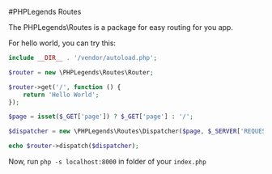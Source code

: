 #PHPLegends Routes

The PHPLegends\Routes is a package for easy routing for you app.

For hello world, you can try this:

```php
include __DIR__ . '/vendor/autoload.php';

$router = new \PHPLegends\Routes\Router;

$router->get('/', function () {
    return 'Hello World';
});

$page = isset($_GET['page']) ? $_GET['page'] : '/';

$dispatcher = new \PHPLegends\Routes\Dispatcher($page, $_SERVER['REQUEST_METHOD']);

echo $router->dispatch($dispatcher);

```

Now, run `php -s localhost:8000` in folder of your `index.php`
